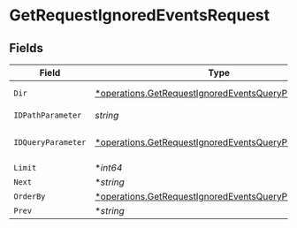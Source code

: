 # GetRequestIgnoredEventsRequest


## Fields

| Field                                                                                                                       | Type                                                                                                                        | Required                                                                                                                    | Description                                                                                                                 |
| --------------------------------------------------------------------------------------------------------------------------- | --------------------------------------------------------------------------------------------------------------------------- | --------------------------------------------------------------------------------------------------------------------------- | --------------------------------------------------------------------------------------------------------------------------- |
| `Dir`                                                                                                                       | [*operations.GetRequestIgnoredEventsQueryParamDir](../../models/operations/getrequestignoredeventsqueryparamdir.md)         | :heavy_minus_sign:                                                                                                          | Sort direction                                                                                                              |
| `IDPathParameter`                                                                                                           | *string*                                                                                                                    | :heavy_check_mark:                                                                                                          | N/A                                                                                                                         |
| `IDQueryParameter`                                                                                                          | [*operations.GetRequestIgnoredEventsQueryParamID](../../models/operations/getrequestignoredeventsqueryparamid.md)           | :heavy_minus_sign:                                                                                                          | Filter by ignored events IDs                                                                                                |
| `Limit`                                                                                                                     | **int64*                                                                                                                    | :heavy_minus_sign:                                                                                                          | N/A                                                                                                                         |
| `Next`                                                                                                                      | **string*                                                                                                                   | :heavy_minus_sign:                                                                                                          | N/A                                                                                                                         |
| `OrderBy`                                                                                                                   | [*operations.GetRequestIgnoredEventsQueryParamOrderBy](../../models/operations/getrequestignoredeventsqueryparamorderby.md) | :heavy_minus_sign:                                                                                                          | Sort key(s)                                                                                                                 |
| `Prev`                                                                                                                      | **string*                                                                                                                   | :heavy_minus_sign:                                                                                                          | N/A                                                                                                                         |